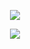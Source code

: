 
<div align="center">


<div align="center">


![](https://komarev.com/ghpvc/?username=nvdreclair&style=plastic&color=ff6ec7&label=⚝)


![](https://64.media.tumblr.com/4a96203c06986c9fdee32214ca0869de/8293721374b65fdc-30/s540x810/5c17887e8051b463d5c7721838e80379ebed78a0.gifv)



<div align="center">
